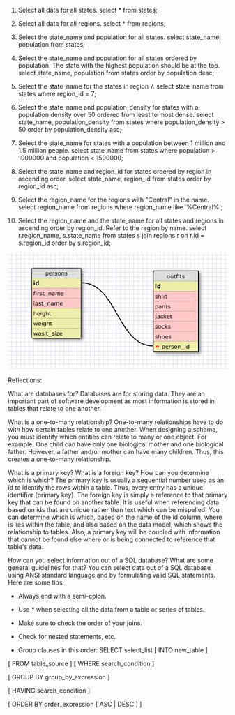 1. Select all data for all states.
select * from states;

2. Select all data for all regions.
select * from regions;

3. Select the state_name and population for all states.
select state_name, population from states;

4. Select the state_name and population for all states ordered by population. The state with the highest population should be at the top.
select state_name, population from states order by population desc;

5. Select the state_name for the states in region 7.
select state_name from states where region_id = 7;

6. Select the state_name and population_density for states with a population density over 50 ordered from least to most dense.
select state_name, population_density from states where population_density > 50 order by population_density asc;

7. Select the state_name for states with a population between 1 million and 1.5 million people.
select state_name from states where population > 1000000 and population < 1500000;

8. Select the state_name and region_id for states ordered by region in ascending order.
select state_name, region_id from states order by region_id asc;

9. Select the region_name for the regions with "Central" in the name.
select region_name from regions where region_name like '%Central%';

10. Select the region_name and the state_name for all states and regions in ascending order by region_id. Refer to the region by name.
select r.region_name, s.state_name from states s join regions r on r.id = s.region_id order by s.region_id;

![schema_design](https://github.com/nathanmpark/phase-0/blob/master/week-8/database-intro/schema_design.png "schema_design")

Reflections:

What are databases for?
Databases are for storing data. They are an important part of software development as most information is stored in tables that relate to one another.

What is a one-to-many relationship?
One-to-many relationships have to do with how certain tables relate to one another. When designing a schema, you must identify which entities can relate to many or one object. For example, One child can have only one biological mother and one biological father. However, a father and/or mother can have many children. Thus, this creates a one-to-many relationship.

What is a primary key? What is a foreign key? How can you determine which is which?
The primary key is usually a sequential number used as an id to identify the rows within a table. Thus, every entry has a unique identifier (primary key). The foreign key is simply a reference to that primary key that can be found on another table. It is useful when referencing data based on ids that are unique rather than text which can be mispelled. You can determine which is which, based on the name of the id column, where is lies within the table, and also based on the data model, which shows the relationship to tables. Also, a primary key will be coupled with information that cannot be found else where or is being connected to reference that table's data.

How can you select information out of a SQL database? What are some general guidelines for that?
You can select data out of a SQL database using ANSI standard language and by formulating valid SQL statements. Here are some tips:

- Always end with a semi-colon.
- Use * when selecting all the data from a table or series of tables.
- Make sure to check the order of your joins.
- Check for nested statements, etc.

- Group clauses in this order:
SELECT select_list [ INTO new_table ]

[ FROM table_source ] [ WHERE search_condition ]

[ GROUP BY group_by_expression ]

[ HAVING search_condition ]

[ ORDER BY order_expression [ ASC | DESC ] ]